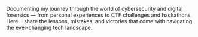 Documenting my journey through the world of cybersecurity and digital forensics — from personal experiences to CTF challenges and hackathons. Here, I share the lessons, mistakes, and victories that come with navigating the ever-changing tech landscape.
